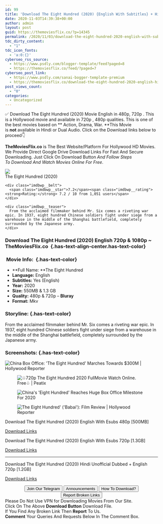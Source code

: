 ```yaml
---
id: 99
title: 'Download The Eight Hundred (2020) {English With Subtitles} + Hindi BluRay 480p [550MB] || 720p [1.3GB]'
date: 2020-11-03T14:39:38+00:00
author: admin
layout: post
guid: https://themoviesflix.co/?p=14345
permalink: /2020/11/03/download-the-eight-hundred-2020-english-with-subtitles-hindi-bluray-480p-550mb-720p-1-3gb/
tdc_dirty_content:
  - "1"
tdc_icon_fonts:
  - 'a:0:{}'
cyberseo_rss_source:
  - https://www.psdly.com/blogger-template/feed?paged=8
  - https://themoviesflix.co/feed/?paged=7
cyberseo_post_link:
  - https://www.psdly.com/sanai-bogger-template-premium
  - https://themoviesflix.co/download-the-eight-hundred-2020-english-hindi-480p-720p/
post_views_count:
  - "0"
categories:
  - Uncategorized
---
```

✅ Download The Eight Hundred (2020)&nbsp;Movie&nbsp;English in&nbsp;480p,&nbsp;720p&nbsp;. This is a Hollywood movie and available in&nbsp;720p&nbsp;,&nbsp;480p qualities. This is one of the best movies based on&nbsp;**&nbsp;Action,&nbsp;Drama,&nbsp;War.&nbsp;**This Movie is&nbsp;**not**&nbsp;available in Hindi or Dual Audio.&nbsp;Click on the Download links below to proceed👇

**TheMoviesFlix.co**&nbsp;is The Best Website/Platform For Hollywood HD Movies. We Provide Direct Google Drive Download Links For Fast And Secure Downloading. Just Click On Download Button&nbsp;_And Follow Steps To&nbsp;Download And Watch Movies Online For Free_.

<div class="imdbwp imdbwp--movie dark">
  <div class="imdbwp__thumb">
    <a class="imdbwp__link" target="_blank" title="The Eight Hundred" href="https://www.imdb.com/title/tt7294150/" rel="nofollow noopener noreferrer"><img class="imdbwp__img" src="https://m.media-amazon.com/images/M/MV5BNTZiYWFlZTItNjQ5ZC00YjQ1LWI1MjItMWVlNWYwM2Y5Mzk3XkEyXkFqcGdeQXVyNzI1NzMxNzM@._V1_SX300.jpg" /></a>
  </div>
  
  <div class="imdbwp__content">
    <div class="imdbwp__header">
      <span class="imdbwp__title">The Eight Hundred</span> (2020)
    </div>
    
    <div class="imdbwp__belt">
      <span class="imdbwp__star">7.2</span><span class="imdbwp__rating"><strong>Rating:</strong> 7.2 / 10 from 1,051 users</span>
    </div>
    
    <div class="imdbwp__teaser">
      From the acclaimed filmmaker behind Mr. Six comes a riveting war epic. In 1937, eight hundred Chinese soldiers fight under siege from a warehouse in the middle of the Shanghai battlefield, completely surrounded by the Japanese army.
    </div>
  </div>
</div>

### Download The Eight Hundred (2020) English 720p & 1080p ~ TheMoviesFlix.co&nbsp; {.has-text-align-center.has-text-color}

### &nbsp;Movie Info:&nbsp; {.has-text-color}

  * **Full Name:&nbsp;**The Eight Hundred
  * **Language:**&nbsp;English
  * **Subtitles:**&nbsp;Yes (English)
  * **Year:** 2020
  * **Size:**&nbsp;550MB & 1.3 GB
  * **Quality:**&nbsp;480p & 720p –&nbsp;**Bluray**
  * **Format:**&nbsp;Mkv

### Storyline: {.has-text-color}

From the acclaimed filmmaker behind Mr. Six comes a riveting war epic. In 1937, eight hundred Chinese soldiers fight under siege from a warehouse in the middle of the Shanghai battlefield, completely surrounded by the Japanese army.

### Screenshots: {.has-text-color}<figure class="wp-block-image">

![China Box Office: 'The Eight Hundred' Marches Towards $300M | Hollywood Reporter](https://static.hollywoodreporter.com/wp-content/uploads/2020/08/1-H-2020-1598366927-928x523.jpg) </figure> <figure class="wp-block-image">![♧720p The Eight Hundred 2020 FullMovie Watch Online. Free♧ | Peatix](https://s3-ap-northeast-1.amazonaws.com/peatix-files/event/1606876/cover-caTMX9WWP25M5860MJeDr5wTLvf72IYs.jpeg)</figure> <figure class="wp-block-image">![China's 'Eight Hundred' Reaches Huge Box Office Milestone For 2020](https://thumbor.forbes.com/thumbor/fit-in/1200x0/filters%3Aformat%28jpg%29/https%3A%2F%2Fspecials-images.forbesimg.com%2Fimageserve%2F5f4140683b48e1221eda5675%2F0x0.jpg%3FcropX1%3D0%26cropX2%3D4896%26cropY1%3D451%26cropY2%3D3205)</figure> <figure class="wp-block-image">![The Eight Hundred' ('Babai'): Film Review | Hollywood Reporter](https://static.hollywoodreporter.com/wp-content/uploads/2020/08/H-2020-1598367050-928x523.jpg)</figure> 

<p class="has-text-align-center has-text-color has-medium-font-size">
  Download The Eight Hundred (2020) English With Esubs 480p [500MB]
</p>

<span class="mb-center maxbutton-3-center"><span class="maxbutton-3-container mb-container"><a class="maxbutton-3 maxbutton maxbutton-post-button" target="_blank" rel="nofollow noopener noreferrer" href="https://coinquint.com/a19202/"><span class="mb-text">Download Links</span></a></span></span>

<p class="has-text-align-center has-text-color has-medium-font-size">
  Download The Eight Hundred (2020) English With Esubs 720p [1.3GB]
</p>

<span class="mb-center maxbutton-3-center"><span class="maxbutton-3-container mb-container"><a class="maxbutton-3 maxbutton maxbutton-post-button" target="_blank" rel="nofollow noopener noreferrer" href="https://coinquint.com/a19204/"><span class="mb-text">Download Links</span></a></span></span>

<hr class="wp-block-separator" />

<p class="has-text-align-center has-text-color has-medium-font-size">
  Download The Eight Hundred (2020) Hindi Unofficial Dubbed + English 720p [1.2GB]
</p>

<span class="mb-center maxbutton-3-center"><span class="maxbutton-3-container mb-container"><a class="maxbutton-3 maxbutton maxbutton-post-button" target="_blank" rel="nofollow noopener noreferrer" href="https://coinquint.com/a19206/"><span class="mb-text">Download Links</span></a></span></span>

<center>
</center>

<center>
  <a href="https://t.me/themoviesflixcom" target="_blank" data-wpel-link="external" rel="nofollow external noopener noreferrer"><button class="button button5">Join Our Telegram</button></a> <a href="https://themoviesflix.co/download-the-eight-hundred-2020-english-hindi-480p-720p/#" target="_blank" data-wpel-link="external" rel="nofollow external noopener noreferrer"><button class="button button5">Announcements</button></a> <a href="https://themoviesflix.com/how-to-download/" target="_blank" data-wpel-link="external" rel="nofollow external noopener noreferrer"><button class="button button5">How To Download?</button></a> <a href="https://themoviesflix.co/download-the-eight-hundred-2020-english-hindi-480p-720p/#" target="_blank" data-wpel-link="external" rel="nofollow external noopener noreferrer"><button class="button button5">Report Broken Links</button></a>
</center>

<div class="alert alert-danger">
  Please Do Not Use VPN for Downloading Movies From Our Site.
</div>

<div class="alert alert-success">
  Click On The Above <strong>Download Button</strong> Download File.
</div>

<div class="alert alert-warning">
  If You Find Any Broken Link Then <strong>Report</strong> To Us.
</div>

<div class="alert alert-info">
  <strong>Comment</strong> Your Queries And Requests Below In The Comment Box.
</div>